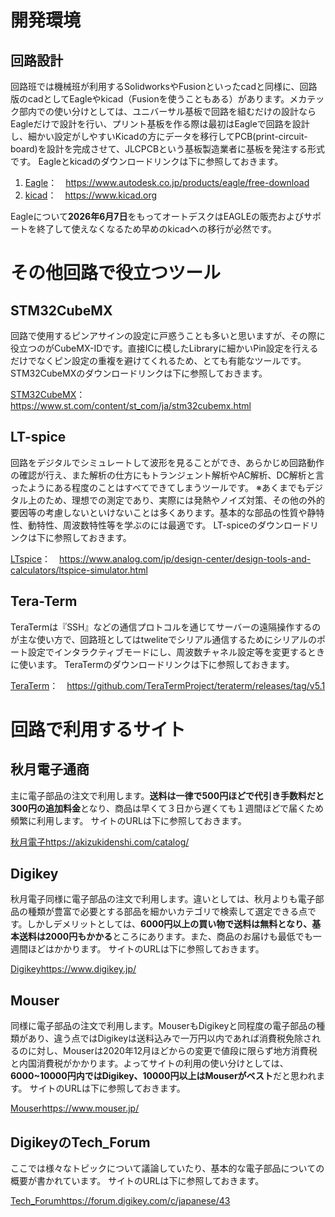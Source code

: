 # 開発環境

## 回路設計

回路班では機械班が利用するSolidworksやFusionといったcadと同様に、回路版のcadとしてEagleやkicad（Fusionを使うこともある）があります。メカテック部内での使い分けとしては、ユニバーサル基板で回路を組むだけの設計ならEagleだけで設計を行い、プリント基板を作る際は最初はEagleで回路を設計し、細かい設定がしやすいKicadの方にデータを移行してPCB(print-circuit-board)を設計を完成させて、JLCPCBという基板製造業者に基板を発注する形式です。
Eagleとkicadのダウンロードリンクは下に参照しておきます。

1. [Eagle](https://www.autodesk.co.jp/products/eagle/free-download)：　https://www.autodesk.co.jp/products/eagle/free-download
2. [kicad](https://www.kicad.org)：　https://www.kicad.org


Eagleについて**2026年6月7日**をもってオートデスクはEAGLEの販売およびサポートを終了して使えなくなるため早めのkicadへの移行が必然です。


# その他回路で役立つツール

## STM32CubeMX

回路で使用するピンアサインの設定に戸惑うことも多いと思いますが、その際に役立つのがCubeMX-IDです。直接ICに模したLibraryに細かいPin設定を行えるだけでなくピン設定の重複を避けてくれるため、とても有能なツールです。
STM32CubeMXのダウンロードリンクは下に参照しておきます。

[STM32CubeMX](https://www.st.com/content/st_com/ja/stm32cubemx.html)：　https://www.st.com/content/st_com/ja/stm32cubemx.html

## LT-spice

回路をデジタルでシミュレートして波形を見ることができ、あらかじめ回路動作の確認が行え、また解析の仕方にもトランジェント解析やAC解析、DC解析と言ったようにある程度のことはすべてできてしまうツールです。
※あくまでもデジタル上のため、理想での測定であり、実際には発熱やノイズ対策、その他の外的要因等の考慮しないといけないことは多くあります。基本的な部品の性質や静特性、動特性、周波数特性等を学ぶのには最適です。
LT-spiceのダウンロードリンクは下に参照しておきます。

[LTspice](https://www.analog.com/jp/design-center/design-tools-and-calculators/ltspice-simulator.html)：　https://www.analog.com/jp/design-center/design-tools-and-calculators/ltspice-simulator.html

## Tera-Term

TeraTermは『SSH』などの通信プロトコルを通じてサーバーの遠隔操作するのが主な使い方で、回路班としてはtweliteでシリアル通信するためにシリアルのポート設定でインタラクティブモードにし、周波数チャネル設定等を変更するときに使います。
TeraTermのダウンロードリンクは下に参照しておきます。

[TeraTerm](https://github.com/TeraTermProject/teraterm/releases/tag/v5.1)：　https://github.com/TeraTermProject/teraterm/releases/tag/v5.1


# 回路で利用するサイト

## 秋月電子通商

主に電子部品の注文で利用します。**送料は一律で500円ほどで代引き手数料だと300円の追加料金**となり、商品は早くて３日から遅くても１週間ほどで届くため頻繁に利用します。
サイトのURLは下に参照しておきます。

[秋月電子](https://akizukidenshi.com/catalog/)https://akizukidenshi.com/catalog/

## Digikey

秋月電子同様に電子部品の注文で利用します。違いとしては、秋月よりも電子部品の種類が豊富で必要とする部品を細かいカテゴリで検索して選定できる点です。しかしデメリットとしては、**6000円以上の買い物で送料は無料となり、基本送料は2000円もかかる**ところにあります。また、商品のお届けも最低でも一週間ほどはかかります。
サイトのURLは下に参照しておきます。

[Digikey](https://www.digikey.jp/)https://www.digikey.jp/

## Mouser

同様に電子部品の注文で利用します。MouserもDigikeyと同程度の電子部品の種類があり、違う点ではDigikeyは送料込みで一万円以内であれば消費税免除されるのに対し、Mouserは2020年12月ほどからの変更で値段に限らず地方消費税と内国消費税がかかります。よってサイトの利用の使い分けとしては、**6000~10000円内ではDigikey、10000円以上はMouserがベスト**だと思われます。
サイトのURLは下に参照しておきます。

[Mouser](https://www.mouser.jp/)https://www.mouser.jp/

## DigikeyのTech_Forum

ここでは様々なトピックについて議論していたり、基本的な電子部品についての概要が書かれています。
サイトのURLは下に参照しておきます。

[Tech_Forum](https://forum.digikey.com/c/japanese/43)https://forum.digikey.com/c/japanese/43


